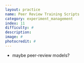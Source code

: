 ```yaml
---
layout: practice
name: Peer Review Training Scripts
category: experiment_management
index: 11
difficulty: #
description:
image: #
photocredit: #
---
```


- maybe peer-review models?